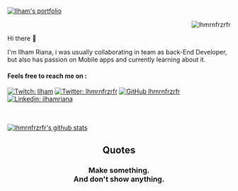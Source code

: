 [![Ilham's portfolio](https://github.com/lhmrnfrzrfr/lhmrnfrzrfr/blob/main/assets/workdesk.jpg)](https://www.ilhamriana.com/)
<p align="right"> <img src="https://komarev.com/ghpvc/?username=lhmrnfrzrfr" alt="lhmrnfrzrfr" /> </p>

Hi there 👋

I'm Ilham Riana, i was usually collaborating in team as back-End Developer, but also has passion on Mobile apps and currently learning about it.

   #### Feels free to reach me on :
   [![Twitch: Ilham](https://img.shields.io/twitch/status/ilhamriana3?style=social)](https://www.twitch.tv/ilhamriana3)
[![Twitter: lhmrnfrzrfr](https://img.shields.io/twitter/follow/igvyousomespace?style=social)](https://twitter.com/igvyousomespace)
[![GitHub lhmrnfrzrfr](https://img.shields.io/github/followers/lhmrnfrzrfr?label=follow&style=social)](https://github.com/lhmrnfrzrfr)
[![Linkedin: ilhamriana](https://img.shields.io/badge/-ilhamriana-blue?style=flat-square&logo=Linkedin&logoColor=white&link=https://www.linkedin.com/in/ilhamriana/)](https://www.linkedin.com/in/ilhamriana/)

   <br/><br/>
   <a href="https://github.com/lhmrnfrzrfr/">
   <img align="center" src="https://github-readme-stats.vercel.app/api/top-langs/?username=lhmrnfrzrfr&layout=compact" alt="lhmrnfrzrfr's github stats"/>
   </a>
   <!-- <a href="https://github.com/lhmrnfrzrfr/">
   <img align="center" src="https://github-readme-stats.vercel.app/api?username=lhmrnfrzrfr&hide=issues&count_private=true&show_icons=true" alt="lhmrnfrzrfr's github stats" />
   </a> -->
</p>

<div align="center">

## Quotes

### Make something. <br/> And don't show anything.

</div>